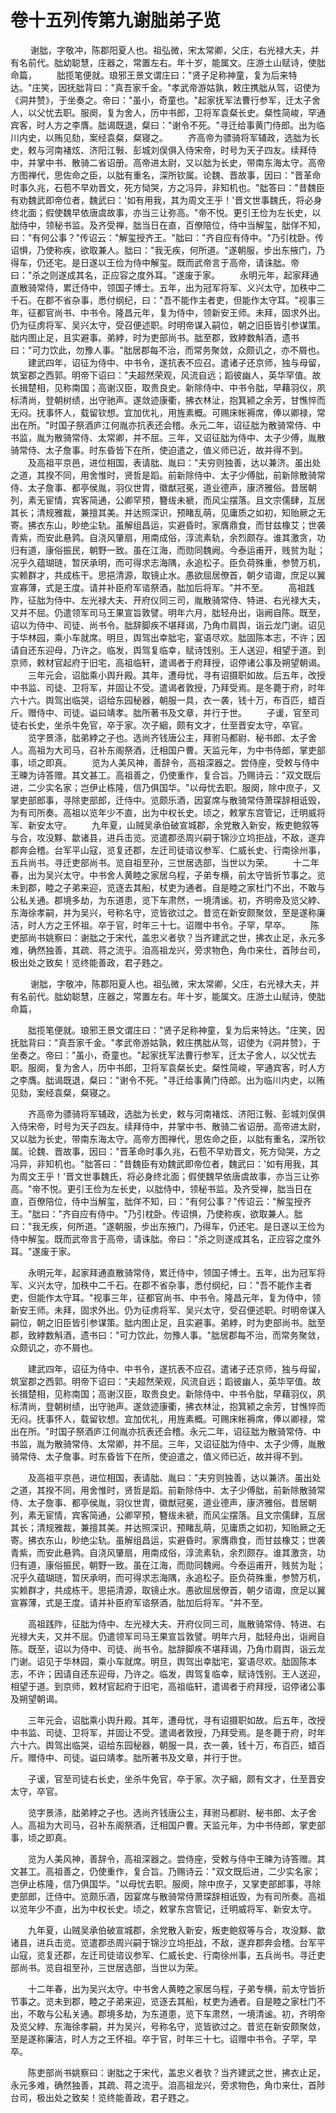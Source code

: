 # 卷十五列传第九谢朏弟子览

 　　谢朏，字敬冲，陈郡阳夏人也。祖弘微，宋太常卿，父庄，右光禄大夫，并有名前代。朏幼聪慧，庄器之，常置左右。年十岁，能属文。庄游土山赋诗，使朏命篇， 　　朏揽笔便就。琅邪王景文谓庄曰："贤子足称神童，复为后来特达。"庄笑，因抚朏背曰："真吾家千金。"孝武帝游姑孰，敕庄携朏从驾，诏使为《洞井赞》，于坐奏之。帝曰："虽小，奇童也。"起家抚军法曹行参军，迁太子舍人，以父忧去职。服阕，复为舍人，历中书郎，卫将军袁粲长史。粲性简峻，罕通宾客，时人方之李膺。朏谒既退，粲曰："谢令不死。"寻迁给事黄门侍郎。出为临川内史，以贿见劾，案经袁粲，粲寝之。 　　齐高帝为骠骑将军辅政，选朏为长史，敕与河南褚炫、济阳江斅、彭城刘俣俱入侍宋帝，时号为天子四友。续拜侍中，并掌中书、散骑二省诏册。高帝进太尉，又以朏为长史，带南东海太守。高帝方图禅代，思佐命之臣，以朏有重名，深所钦属。论魏、晋故事，因曰："晋革命时事久兆，石苞不早劝晋文，死方恸哭，方之冯异，非知机也。"朏答曰："昔魏臣有劝魏武即帝位者，魏武曰：'如有用我，其为周文王乎！'晋文世事魏氏，将必身终北面；假使魏早依唐虞故事，亦当三让弥高。"帝不悦。更引王俭为左长史，以朏侍中，领秘书监。及齐受禅，朏当日在直，百僚陪位，侍中当解玺，朏佯不知，曰："有何公事？"传诏云："解玺授齐王。"朏曰："齐自应有侍中。"乃引枕卧。传诏惧，乃使称疾，欲取兼人。朏曰："我无疾，何所道。"遂朝服，步出东掖门，乃得车，仍还宅。是日遂以王俭为侍中解玺。既而武帝言于高帝，请诛朏。帝曰："杀之则遂成其名，正应容之度外耳。"遂废于家。 　　永明元年，起家拜通直散骑常侍，累迁侍中，领国子博士。五年，出为冠军将军、义兴太守，加秩中二千石。在郡不省杂事，悉付纲纪，曰："吾不能作主者吏，但能作太守耳。"视事三年，征都官尚书、中书令。隆昌元年，复为侍中，领新安王师。未拜，固求外出。仍为征虏将军、吴兴太守，受召便述职。时明帝谋入嗣位，朝之旧臣皆引参谋策。朏内图止足，且实避事。弟綍，时为吏部尚书。朏至郡，致綍数斛酒，遗书曰："可力饮此，勿豫人事。"朏居郡每不治，而常务聚敛，众颇讥之，亦不屑也。 　　建武四年，诏征为侍中、中书令，遂抗表不应召。遣诸子还京师，独与母留，筑室郡之西郭。明帝下诏曰："夫超然荣观，风流自远；蹈彼幽人，英华罕值。故长揖楚相，见称南国；高谢汉臣，取贵良史。新除侍中、中书令朏，早藉羽仪，夙标清尚，登朝树绩，出守驰声。遂敛迹康衢，拂衣林沚，抱箕颍之余芳，甘憔悴而无闷。抚事怀人，载留钦想。宜加优礼，用旌素概。可赐床帐褥席，俸以卿禄，常出在所。"时国子祭酒庐江何胤亦抗表还会稽。永元二年，诏征朏为散骑常侍、中书监，胤为散骑常侍、太常卿，并不屈。三年，又诏征朏为侍中、太子少傅，胤散骑常侍、太子詹事。时东昏皆下在所，使迫遣之，值义师已近，故并得不到。 　　及高祖平京邑，进位相国，表请朏、胤曰："夫穷则独善，达以兼济。虽出处之道，其揆不同，用舍惟时，贤哲是蹈。前新除侍中、太子少傅朏，前新除散骑常侍、太子詹事、都亭侯胤，羽仪世胄，徽猷冠冕，道业德声，康济雅俗。昔居朝列，素无宦情，宾客简通，公卿罕预，簪绂未褫，而风尘摆落。且文宗儒肆，互居其长；清规雅裁，兼擅其美。并达照深识，预睹乱萌，见庸质之如初，知贻厥之无寄。拂衣东山，眇绝尘轨。虽解组昌运，实避昏时。家膺鼎食，而甘兹橡艾；世袭青紫，而安此悬鹑。自浇风肇扇，用南成俗，淳流素轨，余烈颇存。谁其激贪，功归有道，康俗振民，朝野一致。虽在江海，而勋同魏阙。今泰运甫开，贱贫为耻；况乎久蕴瑚琏，暂厌承明，而可得求志海隅，永追松子。臣负荷殊重，参赞万机，实赖群才，共成栋干。思挹清源，取镜止水。愚欲屈居僚首，朝夕谘诹，庶足以翼宣寡薄，式是王度。请并补臣府军谘祭酒，朏加后将军。"并不至。 　　高祖践阼，征朏为侍中、左光禄大夫、开府仪同三司，胤散骑常侍、特进、右光禄大夫，又并不屈。仍遣领军司马王果宣旨敦譬。明年六月，朏轻舟出，诣阙自陈。既至，诏以为侍中、司徒、尚书令。朏辞脚疾不堪拜谒，乃角巾肩舆，诣云龙门谢。诏见于华林园，乘小车就席。明旦，舆驾出幸朏宅，宴语尽欢。朏固陈本志，不许；因请自还东迎母，乃许之。临发，舆驾复临幸，赋诗饯别。王人送迎，相望于道。到京师，敕材官起府于旧宅，高祖临轩，遣谒者于府拜授，诏停诸公事及朔望朝谒。 　　三年元会，诏朏乘小舆升殿。其年，遭母忧，寻有诏摄职如故。后五年，改授中书监、司徒、卫将军，并固让不受。遣谒者敦授，乃拜受焉。是冬薨于府，时年六十六。舆驾出临哭，诏给东园秘器，朝服一具，衣一袭，钱十万，布百匹，蜡百斤。赠侍中、司徒。谥曰靖孝。朏所著书及文章，并行于世。 　　子谖，官至司徒右长史，坐杀牛免官，卒于家。次子絪，颇有文才，仕至晋安太守，卒官。 　　览字景涤，朏弟綍之子也。选尚齐钱唐公主，拜驸马都尉、秘书郎、太子舍人。高祖为大司马，召补东阁祭酒，迁相国户曹。天监元年，为中书侍郎，掌吏部事，顷之即真。 　　览为人美风神，善辞令，高祖深器之。尝侍座，受敕与侍中王暕为诗答赠。其文甚工。高祖善之，仍使重作，复合旨。乃赐诗云："双文既后进，二少实名家；岂伊止栋隆，信乃俱国华。"以母忧去职。服阕，除中庶子，又掌吏部郎事，寻除吏部郎，迁侍中。览颇乐酒，因宴席与散骑常侍萧琛辞相诋毁，为有司所奏。高祖以览年少不直，出为中权长史。顷之，敕掌东宫管记，迁明威将军、新安太守。 　　九年夏，山贼吴承伯破宣城郡，余党散入新安，叛吏鲍叙等与合，攻没黟、歙诸县，进兵击览。览遣郡丞周兴嗣于锦沙立坞拒战，不敌，遂弃郡奔会稽。台军平山寇，览复还郡，左迁司徒谘议参军、仁威长史、行南徐州事，五兵尚书。寻迁吏部尚书。览自祖至孙，三世居选部，当世以为荣。 　　十二年春，出为吴兴太守。中书舍人黄睦之家居乌程，子弟专横，前太守皆折节事之。览未到郡，睦之子弟来迎，览逐去其船，杖吏为通者。自是睦之家杜门不出，不敢与公私关通。郡境多劫，为东道患，览下车肃然，一境清谧。初，齐明帝及览父綍、东海徐孝嗣，并为吴兴，号称名守，览皆欲过之。昔览在新安颇聚敛，至是遂称廉洁，时人方之王怀祖。卒于官，时年三十七。诏赠中书令。子罕，早卒。 　　陈吏部尚书姚察曰：谢朏之于宋代，盖忠义者欤？当齐建武之世，拂衣止足，永元多难，确然独善，其疏、蒋之流乎。洎高祖龙兴，旁求物色，角巾来仕，首陟台司，极出处之致矣！览终能善政，君子韪之。

 　　谢朏，字敬冲，陈郡阳夏人也。祖弘微，宋太常卿，父庄，右光禄大夫，并有名前代。朏幼聪慧，庄器之，常置左右。年十岁，能属文。庄游土山赋诗，使朏命篇，

　　朏揽笔便就。琅邪王景文谓庄曰："贤子足称神童，复为后来特达。"庄笑，因抚朏背曰："真吾家千金。"孝武帝游姑孰，敕庄携朏从驾，诏使为《洞井赞》，于坐奏之。帝曰："虽小，奇童也。"起家抚军法曹行参军，迁太子舍人，以父忧去职。服阕，复为舍人，历中书郎，卫将军袁粲长史。粲性简峻，罕通宾客，时人方之李膺。朏谒既退，粲曰："谢令不死。"寻迁给事黄门侍郎。出为临川内史，以贿见劾，案经袁粲，粲寝之。

　　齐高帝为骠骑将军辅政，选朏为长史，敕与河南褚炫、济阳江斅、彭城刘俣俱入侍宋帝，时号为天子四友。续拜侍中，并掌中书、散骑二省诏册。高帝进太尉，又以朏为长史，带南东海太守。高帝方图禅代，思佐命之臣，以朏有重名，深所钦属。论魏、晋故事，因曰："晋革命时事久兆，石苞不早劝晋文，死方恸哭，方之冯异，非知机也。"朏答曰："昔魏臣有劝魏武即帝位者，魏武曰：'如有用我，其为周文王乎！'晋文世事魏氏，将必身终北面；假使魏早依唐虞故事，亦当三让弥高。"帝不悦。更引王俭为左长史，以朏侍中，领秘书监。及齐受禅，朏当日在直，百僚陪位，侍中当解玺，朏佯不知，曰："有何公事？"传诏云："解玺授齐王。"朏曰："齐自应有侍中。"乃引枕卧。传诏惧，乃使称疾，欲取兼人。朏曰："我无疾，何所道。"遂朝服，步出东掖门，乃得车，仍还宅。是日遂以王俭为侍中解玺。既而武帝言于高帝，请诛朏。帝曰："杀之则遂成其名，正应容之度外耳。"遂废于家。

　　永明元年，起家拜通直散骑常侍，累迁侍中，领国子博士。五年，出为冠军将军、义兴太守，加秩中二千石。在郡不省杂事，悉付纲纪，曰："吾不能作主者吏，但能作太守耳。"视事三年，征都官尚书、中书令。隆昌元年，复为侍中，领新安王师。未拜，固求外出。仍为征虏将军、吴兴太守，受召便述职。时明帝谋入嗣位，朝之旧臣皆引参谋策。朏内图止足，且实避事。弟綍，时为吏部尚书。朏至郡，致綍数斛酒，遗书曰："可力饮此，勿豫人事。"朏居郡每不治，而常务聚敛，众颇讥之，亦不屑也。

　　建武四年，诏征为侍中、中书令，遂抗表不应召。遣诸子还京师，独与母留，筑室郡之西郭。明帝下诏曰："夫超然荣观，风流自远；蹈彼幽人，英华罕值。故长揖楚相，见称南国；高谢汉臣，取贵良史。新除侍中、中书令朏，早藉羽仪，夙标清尚，登朝树绩，出守驰声。遂敛迹康衢，拂衣林沚，抱箕颍之余芳，甘憔悴而无闷。抚事怀人，载留钦想。宜加优礼，用旌素概。可赐床帐褥席，俸以卿禄，常出在所。"时国子祭酒庐江何胤亦抗表还会稽。永元二年，诏征朏为散骑常侍、中书监，胤为散骑常侍、太常卿，并不屈。三年，又诏征朏为侍中、太子少傅，胤散骑常侍、太子詹事。时东昏皆下在所，使迫遣之，值义师已近，故并得不到。

　　及高祖平京邑，进位相国，表请朏、胤曰："夫穷则独善，达以兼济。虽出处之道，其揆不同，用舍惟时，贤哲是蹈。前新除侍中、太子少傅朏，前新除散骑常侍、太子詹事、都亭侯胤，羽仪世胄，徽猷冠冕，道业德声，康济雅俗。昔居朝列，素无宦情，宾客简通，公卿罕预，簪绂未褫，而风尘摆落。且文宗儒肆，互居其长；清规雅裁，兼擅其美。并达照深识，预睹乱萌，见庸质之如初，知贻厥之无寄。拂衣东山，眇绝尘轨。虽解组昌运，实避昏时。家膺鼎食，而甘兹橡艾；世袭青紫，而安此悬鹑。自浇风肇扇，用南成俗，淳流素轨，余烈颇存。谁其激贪，功归有道，康俗振民，朝野一致。虽在江海，而勋同魏阙。今泰运甫开，贱贫为耻；况乎久蕴瑚琏，暂厌承明，而可得求志海隅，永追松子。臣负荷殊重，参赞万机，实赖群才，共成栋干。思挹清源，取镜止水。愚欲屈居僚首，朝夕谘诹，庶足以翼宣寡薄，式是王度。请并补臣府军谘祭酒，朏加后将军。"并不至。

　　高祖践阼，征朏为侍中、左光禄大夫、开府仪同三司，胤散骑常侍、特进、右光禄大夫，又并不屈。仍遣领军司马王果宣旨敦譬。明年六月，朏轻舟出，诣阙自陈。既至，诏以为侍中、司徒、尚书令。朏辞脚疾不堪拜谒，乃角巾肩舆，诣云龙门谢。诏见于华林园，乘小车就席。明旦，舆驾出幸朏宅，宴语尽欢。朏固陈本志，不许；因请自还东迎母，乃许之。临发，舆驾复临幸，赋诗饯别。王人送迎，相望于道。到京师，敕材官起府于旧宅，高祖临轩，遣谒者于府拜授，诏停诸公事及朔望朝谒。

　　三年元会，诏朏乘小舆升殿。其年，遭母忧，寻有诏摄职如故。后五年，改授中书监、司徒、卫将军，并固让不受。遣谒者敦授，乃拜受焉。是冬薨于府，时年六十六。舆驾出临哭，诏给东园秘器，朝服一具，衣一袭，钱十万，布百匹，蜡百斤。赠侍中、司徒。谥曰靖孝。朏所著书及文章，并行于世。

　　子谖，官至司徒右长史，坐杀牛免官，卒于家。次子絪，颇有文才，仕至晋安太守，卒官。

　　览字景涤，朏弟綍之子也。选尚齐钱唐公主，拜驸马都尉、秘书郎、太子舍人。高祖为大司马，召补东阁祭酒，迁相国户曹。天监元年，为中书侍郎，掌吏部事，顷之即真。

　　览为人美风神，善辞令，高祖深器之。尝侍座，受敕与侍中王暕为诗答赠。其文甚工。高祖善之，仍使重作，复合旨。乃赐诗云："双文既后进，二少实名家；岂伊止栋隆，信乃俱国华。"以母忧去职。服阕，除中庶子，又掌吏部郎事，寻除吏部郎，迁侍中。览颇乐酒，因宴席与散骑常侍萧琛辞相诋毁，为有司所奏。高祖以览年少不直，出为中权长史。顷之，敕掌东宫管记，迁明威将军、新安太守。

　　九年夏，山贼吴承伯破宣城郡，余党散入新安，叛吏鲍叙等与合，攻没黟、歙诸县，进兵击览。览遣郡丞周兴嗣于锦沙立坞拒战，不敌，遂弃郡奔会稽。台军平山寇，览复还郡，左迁司徒谘议参军、仁威长史、行南徐州事，五兵尚书。寻迁吏部尚书。览自祖至孙，三世居选部，当世以为荣。

　　十二年春，出为吴兴太守。中书舍人黄睦之家居乌程，子弟专横，前太守皆折节事之。览未到郡，睦之子弟来迎，览逐去其船，杖吏为通者。自是睦之家杜门不出，不敢与公私关通。郡境多劫，为东道患，览下车肃然，一境清谧。初，齐明帝及览父綍、东海徐孝嗣，并为吴兴，号称名守，览皆欲过之。昔览在新安颇聚敛，至是遂称廉洁，时人方之王怀祖。卒于官，时年三十七。诏赠中书令。子罕，早卒。

　　陈吏部尚书姚察曰：谢朏之于宋代，盖忠义者欤？当齐建武之世，拂衣止足，永元多难，确然独善，其疏、蒋之流乎。洎高祖龙兴，旁求物色，角巾来仕，首陟台司，极出处之致矣！览终能善政，君子韪之。